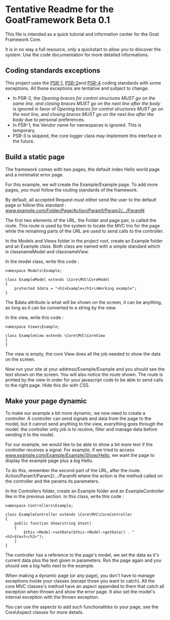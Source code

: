 # Tentative Readme for the GoatFramework Beta 0.1

This file is intended as a quick tutorial and information center for the Goat Framework Core.

It is in no way a full resource, only a quickstart to allow you to discover the system.
Use the code documentation for more detailed informations.

## Coding standards exceptions

This project uses the [PSR-1](http://www.php-fig.org/psr/psr-1/), 
[PSR-2](http://www.php-fig.org/psr/psr-2/)and [PSR-4](http://www.php-fig.org/psr/psr-4/) 
coding standards with some exceptions. All these exceptions are tentative and subject to change.

- In PSR-2, the *Opening braces for control structures MUST go on the same line, 
and closing braces MUST go on the next line after the body* is ignored in favor of 
*Opening braces for control structures MUST go on the next line, and closing braces 
MUST go on the next line after the body* due to personal preferences.
- In PSR-1, the Vendor name for namespaces is ignored. This is temporary.
- PSR-3 is skipped, the core logger class may implement this interface in the future.

## Build a static page

The framework comes with two pages, the default index Hello world page 
and a minimalist error page.

For this example, we will create the Example/Example page. To add more pages, you must 
follow the routing standards of the framework.

By default, all accepted Request must either send the user to the default page or
follow this standard : www.example.com/Folder/Page/Action/Param1/Param2/.../ParamN

The first two elements of the URL, the Folder and page pair, is called the route.
This route is used by the system to locate the MVC trio for the page while the remaining
parts of the URL are used to send calls to the controller. 

In the Models and Views folder in the project root, create an Example folder and 
an Example class. Both class are named with a simple standard which is classnameModel
and classnameView.

In the model class, write this code :

```
namespace Models\Example;

class ExampleModel extends \Core\MVC\CoreModel
{
    protected $data = "<h1>Example</h1>\nWorking example";
}
```

The $data attribute is what will be shown on the screen, it can be anything, as 
long as it can be converted to a string by the view.

In the view, write this code :

```
namespace Views\Example;

class ExampleView extends \Core\MVC\CoreView
{
}
```

The view is empty, the core View does all the job needed to show the data on the screen.

Now run your site at your address/Example/Example and you should see the text shown on the screen.
You will also notice the route shown. The route is printed by the view in order for your
javascript code to be able to send calls to the right page. Hide this div with CSS.

## Make your page dynamic

To make our example a bit more dynamic, we now need to create a controller. A controller
can send signals and data from the page to the model, but it cannot send anything 
to the view, everything goes through the model. the controller only job is to receive, 
filter and manage data before sending it to the model.

For our example, we would like to be able to show a bit more text if the controller 
receives a signal. For example, if we tried to access www.example.com/Example/Example/Show/Hello,
we want the page to display the example page plus a big Hello.

To do this, remember the second part of the URL, after the route. Action/Param1/Param2/.../ParamN
where the action is the method called on the controller and the params its parameters.

In the Controllers folder, create an Example folder and an ExampleController like 
in the previous section. In this class, write this code :

```
namespace Controllers\Example;

class ExampleController extends \Core\MVC\CoreController
{
    public function Show(string $text)
    {
        $this->Model->setData($this->Model->getData() . "<h2>$text</h2>");
    }
}
```

The controller has a reference to the page's model, we set the data as it's 
current data plus the text given in parameters. Run the page again and you should
see a big hello next to the example.

When making a dynamic page (or any page), you don't have to manage exceptions inside
your classes (except those you want to catch). All the core MVC classes's method have
an aspect appended to them that catch all exception when thrown and show the error page.
It also set the model's internal exception with the thrown exception.

You can use the aspects to add such functionalities to your page, see the 
Core\Aspect classes for more details.